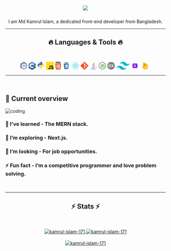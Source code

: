 <h1 align="center">
  <a href="https://git.io/typing-svg">
    <img src="https://readme-typing-svg.herokuapp.com/?lines=Hello,+There!+👋;Nice+to+meet+you!&center=true&size=30">
  </a>
</h1>

<p align="center">I am Md Kamrul Islam, a dedicated front-end developer from Bangladesh. </p>

<hr>
<h2 align="center">🔥 Languages  & Tools  🔥</h2>
<br>
<p align="center">
  <code><img title="C" height="25" src="images/c.svg"></code>
  <code><img title="C++" height="25" src="images/cpp.svg"></code>
  <code><img title="Python" height="25" src="images/python-original.svg"></code>
  <code><img title="Javascript" height="25" src="images/javascript.svg"></code>
  <code><img title="HTML5" height="25" src="images/html5.svg"></code>
  <code><img title="CSS" height="25" src="images/css.svg"></code>
  <code><img title="React" height="25" src="images/react-original.svg"></code>
  <code><img title="Git" height="25" src="images/git-original.svg"></code>
  <code><img title="Java" height="25" src="images/java-original.svg"></code>
  <code><img title="Java" height="25" src="images/node.png"></code>
  <code><img title="Java" height="25" src="images/express.png"></code>
  <code><img title="Java" height="25" src="images/tailwind.png"></code>
  <code><img title="Java" height="25" src="images/bootstrap.png"></code>
  <code><img title="Java" height="25" src="images/firebase.png"></code>
  
</p>
<hr>
<br>

## :eyes: Current overview
<div >
  <img   alt="coding" width="400" src="https://cdn.dribbble.com/users/926537/screenshots/4502924/python-2.gif">
</div>

### 🔭 I’ve learned - The MERN stack. 
### 🌱 I’m exploring - Next.js. 
### 👯 I’m looking - For job opportunities. 
### ⚡ Fun fact - I’m a competitive programmer and love problem solving.

<br />

<hr>

<h2 align="center">⚡ Stats ⚡</h2>
<br>
<p align=center>
  <div align=center>
    <a href="https://github.com/denvercoder1/github-readme-streak-stats" title="Go to Source">
      <img  width=390  align="center" src="https://github-readme-streak-stats.herokuapp.com/?user=kamrul-islam-171&theme=react&border=61dafb&hide_border=true" alt="kamrul-islam-171" />
<!--       <img align="left" width=390 src="https://streak-stats.demolab.com/?user=zumrudu-anka&theme=react&border=61dafb&hide_border=true" alt="zumrudu-anka" /> -->
    </a>
    <a href="https://github.com/anuraghazra/github-readme-stats" title="Go to Source">
      <img  width=390 align="center" src="https://github-readme-stats.vercel.app/api?username=kamrul-islam-171&show_icons=true&locale=en&theme=react&border=61dafb&hide_border=true" alt="kamrul-islam-171" />
<!--       <img align="right" width=390 src="https://github-readme-stats.vercel.app/api?username=zumrudu-anka&show_icons=true&theme=react&border_color=61dafb&hide_border=true" /> -->
    </a>
  </div>
  <br>
  <div align=center>
    <a href="https://github.com/anuraghazra/github-readme-stats">
      <img height=200 align="center" src="https://github-readme-stats.vercel.app/api/top-langs?username=kamrul-islam-171&show_icons=true&locale=en&layout=compact&theme=react&border=61dafb&hide_border=true" alt="kamrul-islam-171" />
<!--       <img height=200 align="center" src="https://github-readme-stats.vercel.app/api/top-langs/?username=zumrudu-anka&hide=c%23,powershell,Mathematica,Ruby,Objective-C,Objective-C%2b%2b,Cuda&title_color=61dafb&text_color=ffffff&icon_color=61dafb&bg_color=20232a&langs_count=8&layout=compact&border_color=61dafb&hide_border=true&size_weight=0.5&count_weight=0.5" /> -->
    </a>
  </div>
  <br>

</p>




